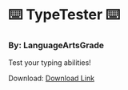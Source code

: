 # ⌨️ TypeTester ⌨️
### By: LanguageArtsGrade
Test your typing abilities!

Download:
[Download Link](http://www.adityamathur.tech/TypeTester.html)
